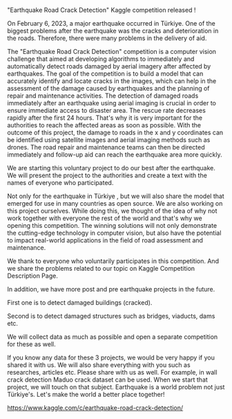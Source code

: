 "Earthquake Road Crack Detection" Kaggle competition released !

On February 6, 2023, a major earthquake occurred in Türkiye. One of the biggest problems after the earthquake was the cracks and deterioration in the roads. Therefore, there were many problems in the delivery of aid.

The "Earthquake Road Crack Detection" competition is a computer vision challenge that aimed at developing algorithms to immediately and automatically detect roads damaged by aerial imagery after affected by earthquakes. The goal of the competition is to build a model that can accurately identify and locate cracks in the images, which can help in the assessment of the damage caused by earthquakes and the planning of repair and maintenance activities. The detection of damaged roads immediately after an earthquake using aerial imaging is crucial in order to ensure immediate access to disaster area. The rescue rate decreases rapidly after the first 24 hours. That's why it is very important for the authorities to reach the affected areas as soon as possible. With the outcome of this project, the damage to roads in the x and y coordinates can be identified using satellite images and aerial imaging methods such as drones. The road repair and maintenance teams can then be directed immediately and follow-up aid can reach the earthquake area more quickly.

We are starting this voluntary project to do our best after the earthquake. We will present the project to the authorities and create a text with the names of everyone who participated.

Not only for the earthquake in Türkiye , but we will also share the model that emerged for use in many countries as open source. We are also working on this project ourselves. While doing this, we thought of the idea of why not work together with everyone the rest of the world and that's why we opening this competition. The winning solutions will not only demonstrate the cutting-edge technology in computer vision, but also have the potential to impact real-world applications in the field of road assessment and maintenance.

We thank to everyone who voluntarily participates in this competition. And we share the problems related to our topic on Kaggle Competition Description Page.

In addition, we have more post and pre earthquake projects in the future.

First one is to detect damaged buildings (cracked).

Second is to detect damaged structures such as bridges, viaducts, dams etc.

We will collect data as much as possible and open a separate competition for these as well.

If you know any data for these 3 projects, we would be very happy if you shared it with us. We will also share everything with you such as researches, articles etc. Please share with us as well. For example, in wall crack detection Maduo crack dataset can be used. When we start that project, we will touch on that subject. Earthquake is a world problem not just Türkiye's. Let's make the world a better place together!

https://www.kaggle.com/c/earthquake-road-crack-detection/
